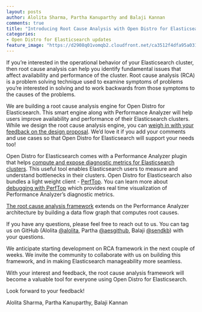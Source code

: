 ```yaml
---
layout: posts
author: Alolita Sharma, Partha Kanuparthy and Balaji Kannan
comments: true
title: "Introducing Root Cause Analysis with Open Distro for Elasticsearch"
categories:
- Open Distro for Elasticsearch updates
feature_image: "https://d2908q01vomqb2.cloudfront.net/ca3512f4dfa95a03169c5a670a4c91a19b3077b4/2019/03/26/open_disto-elasticsearch-logo-800x400.jpg"
---
```

If you’re interested in the operational behavior of your Elasticsearch cluster, then root cause analysis can help you identify fundamental issues that affect availability and performance of the cluster. Root cause analysis (RCA) is a problem solving technique used to examine symptoms of problems you’re interested in solving and to work backwards from those symptoms to the causes of the problems.

We are building a root cause analysis engine for Open Distro for Elasticsearch. This smart engine along with Performance Analyzer will help users improve availability and performance of their Elasticsearch clusters. While we design the root cause analysis engine, you can [weigh in with your feedback on the design proposal](https://github.com/opendistro-for-elasticsearch/performance-analyzer/blob/master/rca/rfc-rca.pdf). We’d love it if you add your comments and use cases so that Open Distro for Elasticsearch will support your needs too!

Open Distro for Elasticsearch comes with a Performance Analyzer plugin that helps [compute and expose diagnostic metrics for Elasticsearch clusters](https://opendistro.github.io/for-elasticsearch/blog/open%20distro%20for%20elasticsearch%20updates/2019/05/Store-Open-Distro-for-Elasticsearch-s-Performance-Analyzer-Output-in-Elasticsearch/). This useful tool enables Elasticsearch users to measure and understand bottlenecks in their clusters. Open Distro for Elasticsearch also bundles a light weight client - [PerfTop](https://github.com/opendistro-for-elasticsearch/perftop). You can learn more about [debugging with PerfTop](https://opendistro.github.io/for-elasticsearch/blog/open%20distro%20for%20elasticsearch%20updates/2019/04/Lightweight-Debugging-with-Performance-Analyzer-and-PerfTop-in-Open-Distro-for-Elasticsearch/) which provides real time visualization of Performance Analyzer’s diagnostic metrics.

[The root cause analysis framework](https://github.com/opendistro-for-elasticsearch/performance-analyzer/blob/master/rca/rfc-rca.pdf) extends on the Performance Analyzer architecture by building a data flow graph that computes root causes.

If you have any questions, please feel free to reach out to us. You can tag us on GitHub (Alolita [@alolita](https://github.com/alolita), Partha [@aesgithub](https://github.com/aesgithub), Balaji [@sendkb](https://github.com/sendkb)) with your questions.

We anticipate starting development on RCA framework in the next couple of weeks. We invite the community to collaborate with us on building this framework, and in making Elasticsearch manageability more seamless.

With your interest and feedback, the root cause analysis framework will become a valuable tool for everyone using Open Distro for Elasticsearch.

Look forward to your feedback!

Alolita Sharma, Partha Kanuparthy, Balaji Kannan
